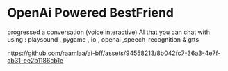 # OpenAi Powered BestFriend

progressed a conversation (voice interactive) AI that you can chat with using : playsound , pygame , io , openai ,speech_recognition & gtts



https://github.com/raamlaa/ai-bff/assets/94558213/8b042fc7-36a3-4e7f-ab31-ee2b1186cb1e




